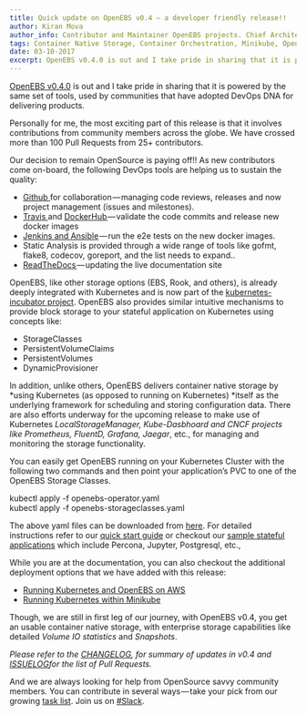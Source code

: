 ```yaml
---
title: Quick update on OpenEBS v0.4 — a developer friendly release!!
author: Kiran Mova
author_info: Contributor and Maintainer OpenEBS projects. Chief Architect MayaData. Kiran leads overall architecture & is responsible for architecting, solution design & customer adoption of OpenEBS.
tags: Container Native Storage, Container Orchestration, Minikube, Open Source, Updates, Openebs
date: 03-10-2017
excerpt: OpenEBS v0.4.0 is out and I take pride in sharing that it is powered by the same set of tools, used by communities that have adopted DevOps DNA for delivering products.
---
```


[OpenEBS v0.4.0](https://github.com/openebs/openebs/releases/tag/v0.4.0) is out and I take pride in sharing that it is powered by the same set of tools, used by communities that have adopted DevOps DNA for delivering products.

Personally for me, the most exciting part of this release is that it involves contributions from community members across the globe. We have crossed more than 100 Pull Requests from 25+ contributors.

Our decision to remain OpenSource is paying off!! As new contributors come on-board, the following DevOps tools are helping us to sustain the quality:

- [Github ](https://github.com/openebs/openebs/issues)for collaboration — managing code reviews, releases and now project management (issues and milestones).
- [Travis ](https://travis-ci.org/openebs/)and [DockerHub ](https://hub.docker.com/r/openebs/)— validate the code commits and release new docker images
- [Jenkins and Ansible](https://github.com/openebs/openebs/tree/master/e2e) — run the e2e tests on the new docker images.
- Static Analysis is provided through a wide range of tools like gofmt, flake8, codecov, goreport, and the list needs to expand..
- [ReadTheDocs ](http://openebs.readthedocs.io/en/latest/index.html)— updating the live documentation site

OpenEBS, like other storage options (EBS, Rook, and others), is already deeply integrated with Kubernetes and is now part of the [kubernetes-incubator project](https://github.com/kubernetes-incubator/external-storage/tree/master/openebs). OpenEBS also provides similar intuitive mechanisms to provide block storage to your stateful application on Kubernetes using concepts like:

- StorageClasses
- PersistentVolumeClaims
- PersistentVolumes
- DynamicProvisioner

In addition, unlike others, OpenEBS delivers container native storage by *using Kubernetes (as opposed to running on Kubernetes) *itself as the underlying framework for scheduling and storing configuration data. There are also efforts underway for the upcoming release to make use of Kubernetes *LocalStorageManager, Kube-Dasbhoard and CNCF projects like Prometheus, FluentD, Grafana, Jaegar*, etc., for managing and monitoring the storage functionality.

You can easily get OpenEBS running on your Kubernetes Cluster with the following two commands and then point your application’s PVC to one of the OpenEBS Storage Classes.

kubectl apply -f openebs-operator.yaml  
kubectl apply -f openebs-storageclasses.yaml

The above yaml files can be downloaded from [here](https://github.com/openebs/openebs/tree/master/k8s). For detailed instructions refer to our [quick start guide](http://openebs.readthedocs.io/en/latest/getting_started/quick_install.html) or checkout our [sample stateful applications](http://openebs.readthedocs.io/en/latest/install/install_usecases.html) which include Percona, Jupyter, Postgresql, etc.,

While you are at the documentation, you can also checkout the additional deployment options that we have added with this release:

- [Running Kubernetes and OpenEBS on AWS](http://openebs.readthedocs.io/en/latest/install/cloud_solutions.html)
- [Running Kubernetes within Minikube](http://openebs.readthedocs.io/en/latest/install/dev_solutions.html)

Though, we are still in first leg of our journey, with OpenEBS v0.4, you get an usable container native storage, with enterprise storage capabilities like detailed *Volume IO statistics* and *Snapshots*.

*Please refer to the [CHANGELOG](http://openebs.readthedocs.io/en/latest/release_notes/releasenotes.html), for summary of updates in v0.4 and [ISSUELOG](https://github.com/issues?q=user%3Aopenebs+and+is%3Apr+and+merged%3A%3E2017-06-23+sort%3Acreated-asc)for the list of Pull Requests.*

And we are always looking for help from OpenSource savvy community members. You can contribute in several ways — take your pick from our growing [task list](https://github.com/openebs/openebs/labels). Join us on [#Slack](http://slack.openebs.io/).
